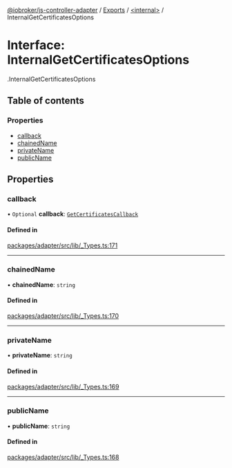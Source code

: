 [@iobroker/js-controller-adapter](../README.md) / [Exports](../modules.md) / [<internal\>](../modules/internal_.md) / InternalGetCertificatesOptions

# Interface: InternalGetCertificatesOptions

[<internal>](../modules/internal_.md).InternalGetCertificatesOptions

## Table of contents

### Properties

- [callback](internal_.InternalGetCertificatesOptions.md#callback)
- [chainedName](internal_.InternalGetCertificatesOptions.md#chainedname)
- [privateName](internal_.InternalGetCertificatesOptions.md#privatename)
- [publicName](internal_.InternalGetCertificatesOptions.md#publicname)

## Properties

### callback

• `Optional` **callback**: [`GetCertificatesCallback`](../modules/internal_.md#getcertificatescallback)

#### Defined in

[packages/adapter/src/lib/_Types.ts:171](https://github.com/ioBroker/ioBroker.js-controller/blob/e22b0fea/packages/adapter/src/lib/_Types.ts#L171)

___

### chainedName

• **chainedName**: `string`

#### Defined in

[packages/adapter/src/lib/_Types.ts:170](https://github.com/ioBroker/ioBroker.js-controller/blob/e22b0fea/packages/adapter/src/lib/_Types.ts#L170)

___

### privateName

• **privateName**: `string`

#### Defined in

[packages/adapter/src/lib/_Types.ts:169](https://github.com/ioBroker/ioBroker.js-controller/blob/e22b0fea/packages/adapter/src/lib/_Types.ts#L169)

___

### publicName

• **publicName**: `string`

#### Defined in

[packages/adapter/src/lib/_Types.ts:168](https://github.com/ioBroker/ioBroker.js-controller/blob/e22b0fea/packages/adapter/src/lib/_Types.ts#L168)
